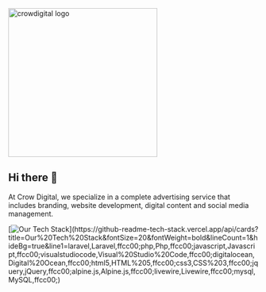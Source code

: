 <img src="https://www.crowdigital.cz/images/admin/logo-simple.svg" alt="crowdigital logo" width="300"/>

## Hi there 👋

At Crow Digital, we specialize in a complete advertising service that includes branding, website development, digital content and social media management.

[![Our Tech Stack](https://github-readme-tech-stack.vercel.app/api/cards?title=Our%20Tech%20Stack&fontSize=20&fontWeight=bold&lineCount=1&hideBg=true&line1=laravel,Laravel,ffcc00;php,Php,ffcc00;javascript,Javascript,ffcc00;visualstudiocode,Visual%20Studio%20Code,ffcc00;digitalocean,Digital%20Ocean,ffcc00;html5,HTML%205,ffcc00;css3,CSS%203,ffcc00;jquery,jQuery,ffcc00;alpine.js,Alpine.js,ffcc00;livewire,Livewire,ffcc00;mysql,MySQL,ffcc00;)](https://github-readme-tech-stack.vercel.app/api/cards?title=Our%20Tech%20Stack&fontSize=20&fontWeight=bold&lineCount=1&hideBg=true&line1=laravel,Laravel,ffcc00;php,Php,ffcc00;javascript,Javascript,ffcc00;visualstudiocode,Visual%20Studio%20Code,ffcc00;digitalocean,Digital%20Ocean,ffcc00;html5,HTML%205,ffcc00;css3,CSS%203,ffcc00;jquery,jQuery,ffcc00;alpine.js,Alpine.js,ffcc00;livewire,Livewire,ffcc00;mysql,MySQL,ffcc00;)
